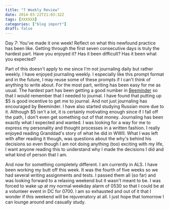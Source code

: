 ```yaml
---
title: "7 Weekly Review"
date: 2014-03-22T21:03:32Z
tags: [XXXXXX]
categories: ["blog import"]
draft: false
---
```


Day 7: You’ve made it one week! Reflect on what this newfound practice has been
like. Getting through the first seven consecutive days is truly the hardest
part. Have you enjoyed it? Has it been difficult? Has it been what you expected?

Part of this doesn't apply to me since I'm not journaling daily but rather weekly.  I have enjoyed journaling weekly.  I especially like this prompt format and in the future, I may reuse some of these prompts if I can't think of anything to write about.  For the most part, writing has been easy for me as usual.
The hardest part has been getting a good number in [Beeminder](https://beeminder.com) so that I would remember that I needed to journal.  I have found that putting up $5 is good incentive to get me to journal.  And not just journaling has encouraged by Beeminder.  I have also started studying Russian more due to it.  Although $5 isn't a lot, it is certainly motivating enough since if I fall off the path, I don't even get something out of that money.
Journaling has been exactly what I expected and wanted.  I was looking for a way for me to express my personality and thought processes in a written fashion.  I really enjoyed reading Granddad's story of what he did in WWII.  What I was left with after reading it though, was questions about the why's behind his decisions so even though I am not doing anything (too) exciting with my life, I want anyone reading this to understand why I made the decisions I did and what kind of person that I am.

And now for something completely different.  I am currently in ALS.  I have been working my butt off this week.  It was the fourth of five weeks so we had several writing assignments and tests.  I passed them all (so far) and was looking forward to a relaxing weekend but it wasn't meant to be.  I was forced to wake up at my normal weekday alarm of 0530 so that I could be at a volunteer event in DC for 0700.  I am so exhausted and out of it that I wonder if this weekend will be rejuvenatory at all.  I just hope that tomorrow I can lounge around and casually study.
